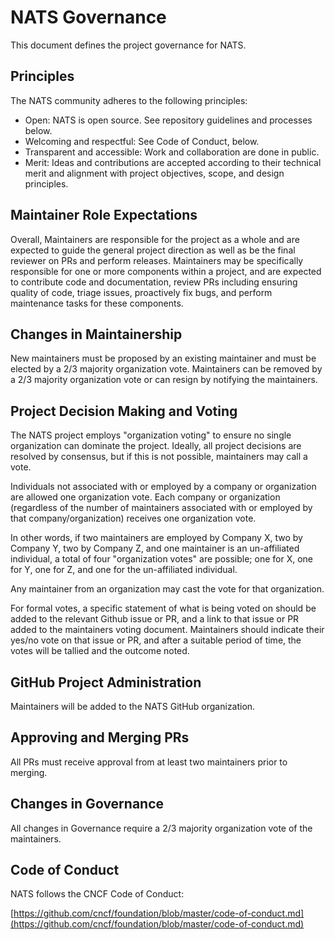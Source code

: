 # NATS Governance

This document defines the project governance for NATS.

## Principles

The NATS community adheres to the following principles:

- Open: NATS is open source. See repository guidelines and processes below.
- Welcoming and respectful: See Code of Conduct, below.
- Transparent and accessible: Work and collaboration are done in public.
- Merit: Ideas and contributions are accepted according to their technical merit and alignment with project objectives, scope, and design principles.

## Maintainer Role Expectations
Overall, Maintainers are responsible for the project as a whole and are expected to guide the general project direction as well as be the final reviewer on PRs and perform releases.
Maintainers may be specifically responsible for one or more components within a project, and are expected to contribute code and documentation, review PRs including ensuring quality of code, triage issues, proactively fix bugs, and perform maintenance tasks for these components.

## Changes in Maintainership
New maintainers must be proposed by an existing maintainer and must be elected by a 2/3 majority organization vote. Maintainers can be removed by a 2/3 majority organization vote or can resign by notifying the maintainers.

## Project Decision Making and Voting

The NATS project employs "organization voting" to ensure no single organization can dominate the project. Ideally, all project decisions are resolved by consensus, but if this is not possible, maintainers may call a vote.

Individuals not associated with or employed by a company or organization are allowed one organization vote. Each company or organization (regardless of the number of maintainers associated with or employed by that company/organization) receives one organization vote.

In other words, if two maintainers are employed by Company X, two by Company Y, two by Company Z, and one maintainer is an un-affiliated individual, a total of four "organization votes" are possible; one for X, one for Y, one for Z, and one for the un-affiliated individual.

Any maintainer from an organization may cast the vote for that organization.

For formal votes, a specific statement of what is being voted on should be added to the relevant Github issue or PR, and a link to that issue or PR added to the maintainers voting document. Maintainers should indicate their yes/no vote on that issue or PR, and after a suitable period of time, the votes will be tallied and the outcome noted.

## GitHub Project Administration
Maintainers will be added to the NATS GitHub organization.

## Approving and Merging PRs
All PRs must receive approval from at least two maintainers prior to merging.

## Changes in Governance
All changes in Governance require a 2/3 majority organization vote of the maintainers.

## Code of Conduct

NATS follows the CNCF Code of Conduct:

[https://github.com/cncf/foundation/blob/master/code-of-conduct.md](https://github.com/cncf/foundation/blob/master/code-of-conduct.md)
